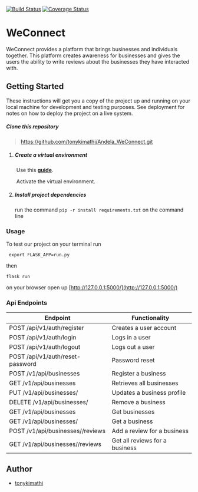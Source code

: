 [![Build Status](https://travis-ci.org/tonykimathi/Andela_WeConnect.svg?branch=ft-user-registration-login-155701739)](https://travis-ci.org/tonykimathi/Andela_WeConnect)
[![Coverage Status](https://coveralls.io/repos/github/tonykimathi/Andela_WeConnect/badge.svg?branch=Develop)](https://coveralls.io/github/tonykimathi/Andela_WeConnect?branch=Develop)
# WeConnect

WeConnect provides a platform that brings businesses and individuals together. 
This platform creates awareness for businesses and gives the users the ability 
to write reviews about the businesses they have interacted with.

## Getting Started

These instructions will get you a copy of the project up and running on your local machine for development and testing purposes. See deployment for notes on how to deploy the project on a live system.

##### Clone this repository

> https://github.com/tonykimathi/Andela_WeConnect.git

1. ##### Create a virtual environment

   ​	Use this [**guide**](http://python-guide-pt-br.readthedocs.io/en/latest/dev/virtualenvs/).

   ​	Activate the  virtual environment.

2. ##### Install project dependencies

     run the command `pip -r install requirements.txt` on the command line
     
### Usage

To test our project on your terminal run 

``` export FLASK_APP=run.py```

then

``` flask run ```

on your browser open up [http://127.0.0.1:5000/](http://127.0.0.1:5000/)

### Api Endpoints

| Endpoint | Functionality |
| -------- | ------------- |
| POST /api/v1/auth/register | Creates a user account |
| POST /api/v1/auth/login | Logs in a user |
| POST /api/v1/auth/logout | Logs out a user |
| POST /api/v1/auth/reset-password  | Password reset |
| POST /v1/api/businesses | Register a business |
| GET /v1/api/businesses  | Retrieves all businesses |
| PUT /v1/api/businesses/<businessId> | Updates a business profile |
| DELETE /v1/api/businesses/<businessId> | Remove a business |
| GET /v1/api/businesses | Get businesses |
| GET /v1/api/businesses/<businessId> | Get a business |
| POST /v1/api/businesses/<businessId>/reviews | Add a review for a business |
| GET /v1/api/businesses/<businessId>/reviews | Get all reviews for a business |

## Author

* [tonykimathi](https://github.com/tonykimathi)
